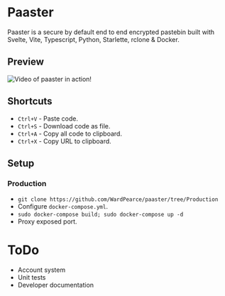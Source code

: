 # Paaster
Paaster is a secure by default end to end encrypted pastebin built with Svelte, Vite, Typescript, Python, Starlette, rclone & Docker.

## Preview
![Video of paaster in action!](https://i.imgur.com/WPfxTKR.gif)

## Shortcuts
- `Ctrl+V` - Paste code.
- `Ctrl+S` - Download code as file.
- `Ctrl+A` - Copy all code to clipboard.
- `Ctrl+X` - Copy URL to clipboard.

## Setup
### Production
- `git clone https://github.com/WardPearce/paaster/tree/Production`
- Configure `docker-compose.yml`.
- `sudo docker-compose build; sudo docker-compose up -d`
- Proxy exposed port.

# ToDo
- Account system
- Unit tests
- Developer documentation
